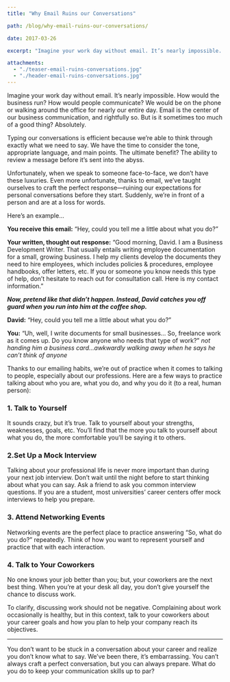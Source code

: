 ```yaml
---
title: "Why Email Ruins our Conversations"

path: /blog/why-email-ruins-our-conversations/

date: 2017-03-26

excerpt: "Imagine your work day without email. It’s nearly impossible. How would the business run? How would people communicate? We would be on the phone or walking around the office for nearly our entire day. Email is the center of our business communication, and rightfully so. But is it sometimes too much of a good thing?"

attachments:
  - "./teaser-email-ruins-conversations.jpg"
  - "./header-email-ruins-conversations.jpg"
---
```


Imagine your work day without email. It’s nearly impossible. How would the business run? How would people communicate? We would be on the phone or walking around the office for nearly our entire day. Email is the center of our business communication, and rightfully so. But is it sometimes too much of a good thing? Absolutely. 

Typing our conversations is efficient because we’re able to think through exactly what we need to say. We have the time to consider the tone, appropriate language, and main points. The ultimate benefit? The ability to review a message before it’s sent into the abyss. 

Unfortunately, when we speak to someone face-to-face, we don’t have these luxuries. Even more unfortunate, thanks to email, we’ve taught ourselves to craft the perfect response—ruining our expectations for personal conversations before they start. Suddenly, we’re in front of a person and are at a loss for words. 

Here’s an example...

**You receive this email:** “Hey, could you tell me a little about what you do?”

**Your written, thought out response:** “Good morning, David. I am a Business Development Writer. That usually entails writing employee documentation for a small, growing business. I help my clients develop the documents they need to hire employees, which includes policies & procedures, employee handbooks, offer letters, etc. If you or someone you know needs this type of help, don’t hesitate to reach out for consultation call. Here is my contact information.”

***Now, pretend like that didn’t happen. Instead, David catches you off guard when you run into him at the coffee shop.***

**David:** “Hey, could you tell me a little about what you do?”

**You:** “Uh, well, I write documents for small businesses… So, freelance work as it comes up. Do you know anyone who needs that type of work?” *not handing him a business card...awkwardly walking away when he says he can’t think of anyone*

Thanks to our emailing habits, we’re out of practice when it comes to talking to people, especially about our professions. Here are a few ways to practice talking about who you are, what you do, and why you do it (to a real, human person):

### 1. Talk to Yourself
It sounds crazy, but it’s true. Talk to yourself about your strengths, weaknesses, goals, etc. You’ll find that the more you talk to yourself about what you do, the more comfortable you’ll be saying it to others.

### 2.Set Up a Mock Interview
Talking about your professional life is never more important than during your next job interview. Don’t wait until the night before to start thinking about what you can say. Ask a friend to ask you common interview questions. If you are a student, most universities’ career centers offer mock interviews to help you prepare.

### 3. Attend Networking Events
Networking events are the perfect place to practice answering “So, what do you do?” repeatedly. Think of how you want to represent yourself and practice that with each interaction.

### 4. Talk to Your Coworkers
No one knows your job better than you; but, your coworkers are the next best thing. When you’re at your desk all day, you don’t give yourself the chance to discuss work.

To clarify, discussing work should not be negative. Complaining about work occasionally is healthy, but in this context, talk to your coworkers about your career goals and how you plan to help your company reach its objectives.

<hr class="secondary">

You don’t want to be stuck in a conversation about your career and realize you don’t know what to say. We’ve been there, it’s embarrassing. You can’t always craft a perfect conversation, but you can always prepare. What do you do to keep your communication skills up to par?